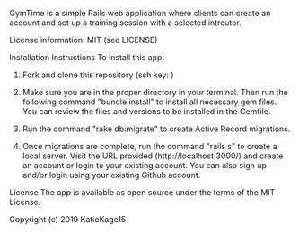 GymTime is a simple Rails web application where clients can create an account and set up a training session with a selected intrcutor.

License information: MIT (see LICENSE)

Installation Instructions
To install this app:

1. Fork and clone this repository
(ssh key: )

2. Make sure you are in the proper directory in your terminal. Then run the following command "bundle install" to install all necessary gem files.  You can review the files and versions to be installed in the Gemfile.  

3. Run the command "rake db:migrate" to create Active Record migrations.

4. Once migrations are complete, run the command "rails s" to create a local server.  Visit the URL provided (http://localhost:3000/) and create an account or login to your existing account.  You can also sign up and/or login using your existing Github account.

License
The app is available as open source under the terms of the MIT License.

Copyright (c) 2019 KatieKage15
